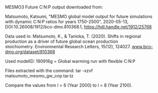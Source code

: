 MESMO3 Future C:N:P output downloaded from:

Matsumoto, Katsumi, "MESMO global model output for future simulations with dynamic C:N:P ratios for years 1750-2500", 2020-05-13, DOI:10.26008/1912/bco-dmo.810368.1, https://hdl.handle.net/1912/25768

Data used in:
Matsumoto, K., & Tanioka, T. (2020). Shifts in regional production as a driver of future global ocean production stoichiometry. Environmental Research Letters, 15(12), 124027. www.bco-dmo.org/dataset/810368

Used modelID: 190916g = Global warming run with flexible C:N:P

Files extracted with the command:
tar -xzvf matsumoto_mesmo_gw_cnp.tar.tz

Compare the values from l = 6 (Year 2000) to l = 8 (Year 2100).